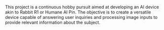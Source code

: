 This project is a continuous hobby pursuit aimed at developing an AI device akin to Rabbit R1 or Humane AI Pin. The objective is to create a versatile device capable of answering user inquiries and processing image inputs to provide relevant information about the subject.
